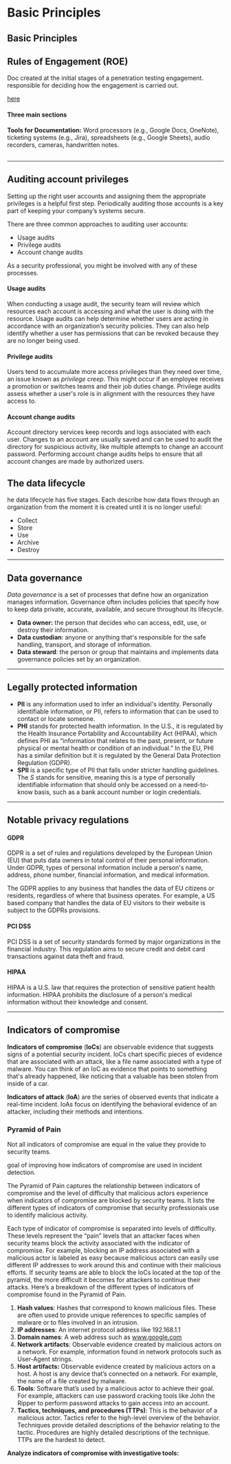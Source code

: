 # Basic Principles

## Basic Principles

## **Rules of Engagement (ROE)**

Doc created at the initial stages of a penetration testing engagement. responsible for deciding how the engagement is carried out.

[here](https://sansorg.egnyte.com/dl/bF4I3yCcnt/?)

#### Three main sections

**Tools for Documentation:** Word processors (e.g., Google Docs, OneNote), ticketing systems (e.g., Jira), spreadsheets (e.g., Google Sheets), audio recorders, cameras, handwritten notes.

## &#x20;

***

## Auditing account privileges

Setting up the right user accounts and assigning them the appropriate privileges is a helpful first step. Periodically auditing those accounts is a key part of keeping your company’s systems secure.

There are three common approaches to auditing user accounts:

* Usage audits
* Privilege audits
* Account change audits

As a security professional, you might be involved with any of these processes.

#### **Usage audits**

When conducting a usage audit, the security team will review which resources each account is accessing and what the user is doing with the resource. Usage audits can help determine whether users are acting in accordance with an organization’s security policies. They can also help identify whether a user has permissions that can be revoked because they are no longer being used.

#### **Privilege audits**

Users tend to accumulate more access privileges than they need over time, an issue known as _privilege creep_. This might occur if an employee receives a promotion or switches teams and their job duties change. Privilege audits assess whether a user's role is in alignment with the resources they have access to.

#### **Account change audits**

Account directory services keep records and logs associated with each user. Changes to an account are usually saved and can be used to audit the directory for suspicious activity, like multiple attempts to change an account password. Performing account change audits helps to ensure that all account changes are made by authorized users.

## **The data lifecycle**

he data lifecycle has five stages. Each describe how data flows through an organization from the moment it is created until it is no longer useful:

* Collect
* Store
* Use
* Archive
* Destroy

***

## **Data governance**

_Data governance_ is a set of processes that define how an organization manages information. Governance often includes policies that specify how to keep data private, accurate, available, and secure throughout its lifecycle.

* **Data owner:** the person that decides who can access, edit, use, or destroy their information.
* **Data custodian**: anyone or anything that's responsible for the safe handling, transport, and storage of information.
* **Data steward**: the person or group that maintains and implements data governance policies set by an organization.

***

## **Legally protected information**

* **PII** is any information used to infer an individual's identity. Personally identifiable information, or PII, refers to information that can be used to contact or locate someone.
* **PHI** stands for protected health information. In the U.S., it is regulated by the Health Insurance Portability and Accountability Act (HIPAA), which defines PHI as “information that relates to the past, present, or future physical or mental health or condition of an individual.” In the EU, PHI has a similar definition but it is regulated by the General Data Protection Regulation (GDPR).
* **SPII** is a specific type of PII that falls under stricter handling guidelines. The _S_ stands for sensitive, meaning this is a type of personally identifiable information that should only be accessed on a need-to-know basis, such as a bank account number or login credentials.

***

## **Notable privacy regulations**

#### **GDPR**

GDPR is a set of rules and regulations developed by the European Union (EU) that puts data owners in total control of their personal information. Under GDPR, types of personal information include a person's name, address, phone number, financial information, and medical information.

The GDPR applies to any business that handles the data of EU citizens or residents, regardless of where that business operates. For example, a US based company that handles the data of EU visitors to their website is subject to the GDPRs provisions.

#### **PCI DSS**

PCI DSS is a set of security standards formed by major organizations in the financial industry. This regulation aims to secure credit and debit card transactions against data theft and fraud.

#### **HIPAA**

HIPAA is a U.S. law that requires the protection of sensitive patient health information. HIPAA prohibits the disclosure of a person's medical information without their knowledge and consent.

***

## **Indicators of compromise**

**Indicators of compromise** (**IoCs**) are observable evidence that suggests signs of a potential security incident. IoCs chart specific pieces of evidence that are associated with an attack, like a file name associated with a type of malware. You can think of an IoC as evidence that points to something that's already happened, like noticing that a valuable has been stolen from inside of a car.

**Indicators of attack** (**IoA**) are the series of observed events that indicate a real-time incident.  IoAs focus on identifying the behavioral evidence of an attacker, including their methods and intentions.

### Pyramid of Pain

Not all indicators of compromise are equal in the value they provide to security teams.

goal of improving how indicators of compromise are used in incident detection.

The Pyramid of Pain captures the relationship between indicators of compromise and the level of difficulty that malicious actors experience when indicators of compromise are blocked by security teams. It lists the different types of indicators of compromise that security professionals use to identify malicious activity.

Each type of indicator of compromise is separated into levels of difficulty. These levels represent the “pain” levels that an attacker faces when security teams block the activity associated with the indicator of compromise. For example, blocking an IP address associated with a malicious actor is labeled as easy because malicious actors can easily use different IP addresses to work around this and continue with their malicious efforts. If security teams are able to block the IoCs located at the top of the pyramid, the more difficult it becomes for attackers to continue their attacks. Here’s a breakdown of the different types of indicators of compromise found in the Pyramid of Pain.

1. **Hash values**: Hashes that correspond to known malicious files. These are often used to provide unique references to specific samples of malware or to files involved in an intrusion.
2. **IP addresses**: An internet protocol address like 192.168.1.1
3. **Domain names**: A web address such as www.google.com
4. **Network artifacts**: Observable evidence created by malicious actors on a network. For example, information found in network protocols such as User-Agent strings.
5. **Host artifacts:** Observable evidence created by malicious actors on a host. A host is any device that’s connected on a network. For example, the name of a file created by malware.
6. **Tools**: Software that’s used by a malicious actor to achieve their goal. For example, attackers can use password cracking tools like John the Ripper to perform password attacks to gain access into an account.
7. **Tactics, techniques, and procedures (TTPs)**: This is the behavior of a malicious actor. Tactics refer to the high-level overview of the behavior. Techniques provide detailed descriptions of the behavior relating to the tactic. Procedures are highly detailed descriptions of the technique. TTPs are the hardest to detect.

**Analyze indicators of compromise with investigative tools:**

###

